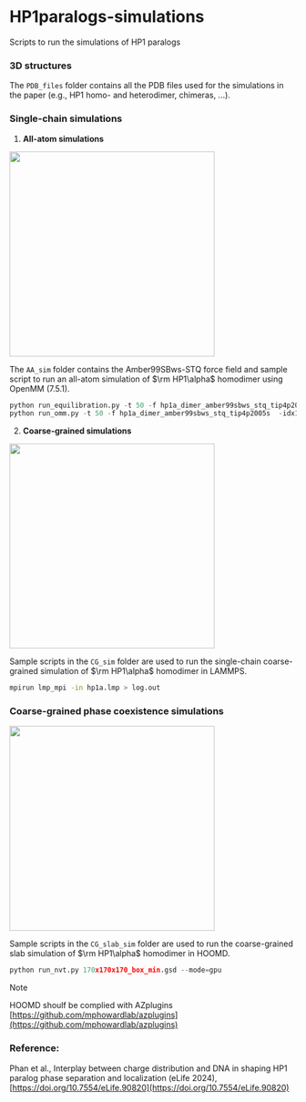 # HP1paralogs-simulations
Scripts to run the simulations of HP1 paralogs

### 3D structures

The `PDB_files` folder contains all the PDB files used for the simulations in the paper (e.g., HP1 homo- and heterodimer, chimeras, ...).

### Single-chain simulations

1. **All-atom simulations**

<img src='./files/HP1a_AA_1.gif' width='360'>

The `AA_sim` folder contains the Amber99SBws-STQ force field and sample script to run an all-atom simulation of $\rm HP1\alpha$ homodimer using OpenMM (7.5.1).

```python
python run_equilibration.py -t 50 -f hp1a_dimer_amber99sbws_stq_tip4p2005s  # 50ns equilibration.
python run_omm.py -t 50 -f hp1a_dimer_amber99sbws_stq_tip4p2005s  -idx1 1 -idx2 1  # 350ns production from checkpoint.
```

2. **Coarse-grained simulations**

<img src='./files/HP1_SC.gif' width='360'>

Sample scripts in the `CG_sim` folder are used to run the single-chain coarse-grained simulation of $\rm HP1\alpha$ homodimer in LAMMPS.

```bash
mpirun lmp_mpi -in hp1a.lmp > log.out
```

### Coarse-grained phase coexistence simulations

<img src='./files/HP1_slab.gif' width='360'>

Sample scripts in the `CG_slab_sim` folder are used to run the coarse-grained slab simulation of $\rm HP1\alpha$ homodimer in HOOMD.

```python
python run_nvt.py 170x170x170_box_min.gsd --mode=gpu
```

> [!NOTE]
> HOOMD shoulf be complied with AZplugins [https://github.com/mphowardlab/azplugins](https://github.com/mphowardlab/azplugins)


### Reference:

Phan et al., Interplay between charge distribution and DNA in shaping HP1 paralog phase separation and localization (eLife 2024), [https://doi.org/10.7554/eLife.90820](https://doi.org/10.7554/eLife.90820)
